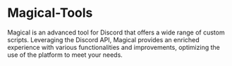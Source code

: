 # Magical-Tools
Magical is an advanced tool for Discord that offers a wide range of custom scripts. Leveraging the Discord API, Magical provides an enriched experience with various functionalities and improvements, optimizing the use of the platform to meet your needs.
